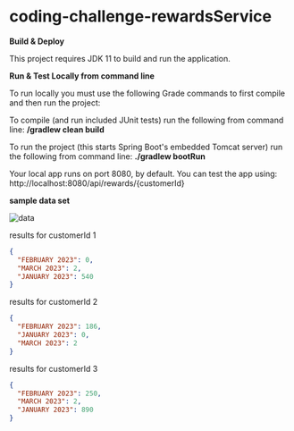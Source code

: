 # coding-challenge-rewardsService

**Build & Deploy**

This project requires JDK 11 to build and run the application. 

**Run & Test Locally from command line**

To run locally you must use the following Grade commands to first compile and then run the project:

To compile (and run included JUnit tests) run the following from command line:
**/gradlew clean build**

To run the project (this starts Spring Boot's embedded Tomcat server) run the following from command line:
**./gradlew bootRun**

Your local app runs on port 8080, by default. You can test the app using: 
http://localhost:8080/api/rewards/{customerId}

**sample data set**

![data](https://user-images.githubusercontent.com/127347353/223863440-95b05255-b447-47b8-84ab-d3d4ea4783bd.PNG)

results for customerId 1
```json
{
  "FEBRUARY 2023": 0,
  "MARCH 2023": 2,
  "JANUARY 2023": 540
}
```
results for customerId 2
```json
{
  "FEBRUARY 2023": 186,
  "JANUARY 2023": 0,
  "MARCH 2023": 2
}
```
results for customerId 3
```json
{
  "FEBRUARY 2023": 250,
  "MARCH 2023": 2,
  "JANUARY 2023": 890
}
```

